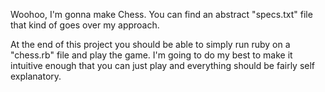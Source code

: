 Woohoo, I'm gonna make Chess. You can find an abstract "specs.txt" file that kind of goes over my approach.

At the end of this project you should be able to simply run ruby on a "chess.rb" file and play the game. I'm going to do my best to make it intuitive enough that you can just play and everything should be fairly self explanatory.